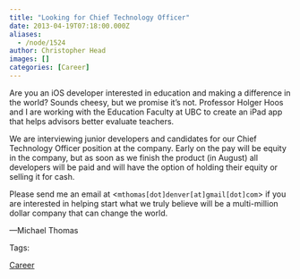 ```yaml
---
title: "Looking for Chief Technology Officer"
date: 2013-04-19T07:18:00.000Z
aliases:
  - /node/1524
author: Christopher Head
images: []
categories: [Career]
---
```


Are you an iOS developer interested in education and making a difference in the world? Sounds cheesy, but we promise it’s not. Professor Holger Hoos and I are working with the Education Faculty at UBC to create an iPad app that helps advisors better evaluate teachers.

We are interviewing junior developers and candidates for our Chief Technology Officer position at the company. Early on the pay will be equity in the company, but as soon as we finish the product (in August) all developers will be paid and will have the option of holding their equity or selling it for cash.

Please send me an email at <`mthomas[dot]denver[at]gmail[dot]com`\> if you are interested in helping start what we truly believe will be a multi-million dollar company that can change the world.

—Michael Thomas

Tags: 

[Career](/career)
